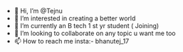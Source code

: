 - 👋 Hi, I’m @Tejnu
- 👀 I’m interested in creating a better world
- 🌱 I’m currently an B tech 1 st yr student ( Joining)
- 💞️ I’m looking to collaborate on any topic u want me too
- 📫 How to reach me insta:- bhanutej_17

<!---
Tejnu/Tejnu is a ✨ special ✨ repository because its `README.md` (this file) appears on your GitHub profile.
You can click the Preview link to take a look at your changes.
--->
